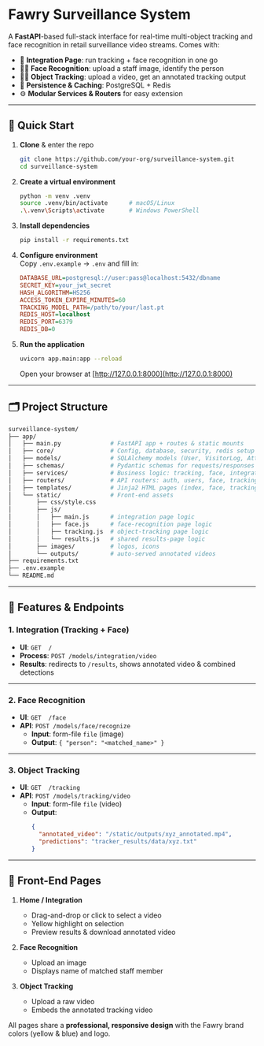 # Fawry Surveillance System

A **FastAPI**-based full-stack interface for real-time multi-object tracking and face recognition in retail surveillance video streams. Comes with:

- 🎥 **Integration Page**: run tracking + face recognition in one go  
- 🧑‍💻 **Face Recognition**: upload a staff image, identify the person  
- 🚶‍♂️ **Object Tracking**: upload a video, get an annotated tracking output  
- 💾 **Persistence & Caching**: PostgreSQL + Redis  
- ⚙️ **Modular Services & Routers** for easy extension  

---

## 🚀 Quick Start

1. **Clone** & enter the repo  
   ```bash
   git clone https://github.com/your-org/surveillance-system.git
   cd surveillance-system
   ```

2. **Create a virtual environment**  
   ```bash
   python -m venv .venv
   source .venv/bin/activate      # macOS/Linux
   .\.venv\Scripts\activate       # Windows PowerShell
   ```

3. **Install dependencies**  
   ```bash
   pip install -r requirements.txt
   ```

4. **Configure environment**  
   Copy `.env.example` → `.env` and fill in:
   ```ini
   DATABASE_URL=postgresql://user:pass@localhost:5432/dbname
   SECRET_KEY=your_jwt_secret
   HASH_ALGORITHM=HS256
   ACCESS_TOKEN_EXPIRE_MINUTES=60
   TRACKING_MODEL_PATH=/path/to/your/last.pt
   REDIS_HOST=localhost
   REDIS_PORT=6379
   REDIS_DB=0
   ```

5. **Run the application**  
   ```bash
   uvicorn app.main:app --reload
   ```
   Open your browser at [http://127.0.0.1:8000](http://127.0.0.1:8000)

---

## 🗂️ Project Structure

```bash
surveillance-system/
├── app/
│   ├── main.py              # FastAPI app + routes & static mounts
│   ├── core/                # Config, database, security, redis setup
│   ├── models/              # SQLAlchemy models (User, VisitorLog, Attendance…)
│   ├── schemas/             # Pydantic schemas for requests/responses
│   ├── services/            # Business logic: tracking, face, integration, analytics
│   ├── routers/             # API routers: auth, users, face, tracking, integration, analytics
│   ├── templates/           # Jinja2 HTML pages (index, face, tracking, results)
│   └── static/              # Front-end assets
│       ├── css/style.css
│       ├── js/
│       │   ├── main.js      # integration page logic
│       │   ├── face.js      # face-recognition page logic
│       │   ├── tracking.js  # object-tracking page logic
│       │   └── results.js   # shared results-page logic
│       ├── images/          # logos, icons
│       └── outputs/         # auto-served annotated videos
├── requirements.txt
├── .env.example
└── README.md
```

---

## 📄 Features & Endpoints

### 1. Integration (Tracking + Face)
- **UI**: `GET  /`  
- **Process**: `POST /models/integration/video`  
- **Results**: redirects to `/results`, shows annotated video & combined detections  

---

### 2. Face Recognition
- **UI**: `GET  /face`  
- **API**: `POST /models/face/recognize`  
  - **Input**: form-file `file` (image)  
  - **Output**: `{ "person": "<matched_name>" }`  

---

### 3. Object Tracking
- **UI**: `GET  /tracking`  
- **API**: `POST /models/tracking/video`  
  - **Input**: form-file `file` (video)  
  - **Output**:  
    ```json
    {
      "annotated_video": "/static/outputs/xyz_annotated.mp4",
      "predictions": "tracker_results/data/xyz.txt"
    }
    ```

---

## 🔧 Front-End Pages

1. **Home / Integration**  
   - Drag-and-drop or click to select a video  
   - Yellow highlight on selection  
   - Preview results & download annotated video

2. **Face Recognition**  
   - Upload an image  
   - Displays name of matched staff member  

3. **Object Tracking**  
   - Upload a raw video  
   - Embeds the annotated tracking video  

All pages share a **professional, responsive design** with the Fawry brand colors (yellow & blue) and logo.

